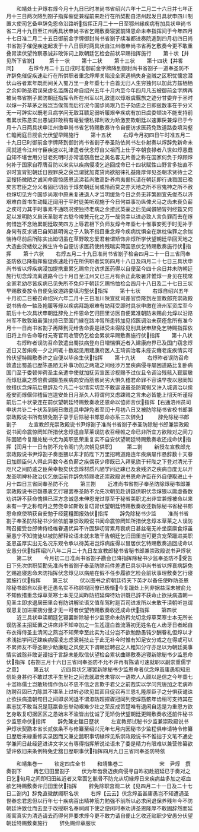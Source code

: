 <!-- { "loadSidebar": true } -->
　　和靖处士尹焞右焞今月十九日巳时准尚书省绍兴六年十二月二十六日并七年正月十三日两次降到劄子指挥催促兼程前来赴行在所契勘自涪州起发日具状申四川制置大使司乞备申辞免恩命沿路听指挥正月二十一日至鄂州縁疾病有加具状申尚书省二月十九日至江州再具状申尚书省乞赐敷奏寝罢前降恩命未奉指挥间于今年四月十七日准二月二十五日御前金字牌御封尚书省劄子续准都进奏院逓到四月初四日尚书省劄子催促疾速起发于十八日辰时两具状自江州缴申尚书省再乞敷奏今更不敢重叠冐渎伏望怜察愚诚非敢饰词上欺朝廷乞检会前状早赐指挥施行
　　第十状【并见所下省劄】
　　第十一状
　　第十二状
　　第十三状
　　第十四状【并畧同】
　　右焞今月二十五日戌时准御前金字牌降到御封尚书省劄子一道奉圣防不许辞免催促疾速赴行在所供职者重念焞鄊关陷没全家遇祸失身盗贼之区积忧懐忿潜伏山谷者累年既而间关入蜀万里一身年埀七十白首无归人生穷独何以加此方兹栖栖之余仰防圣君误采虚名滥膺召命自绍兴五年十月内至今年四月凡五被御前金字牌再被尚书省劄子累防朝廷指挥令所在州军以礼敦遣以焞艰虞覊旅之迹分甘委弃于圣时以焞一芥草茅之贱岂当俟驾而后行况今国歩尚艰乃臣子効忠之日即兹数事在于分义无一可辞实以既老且病学问无取耳聩足弱听履艰辛疾病有加日虞委顿决不能支持前者累状陈恳实出愚诚非敢稍有毫髪懐私择利故为矫激妄欺朝廷以速罪戾兼焞已于今月十八日两具状申江州缴申尚书省乞特赐敷奏许令自便访求医药免致道路委填沟壑伫瞻阙庭日觊俞允伏望早赐施行
　　第十五状
　　右焞今月初四日午时准五月二十九日巳时御前金字牌降到御封尚书省劄子奉圣防依尚书左仆射奏以焞辞免新命未闻就道令江州守臣疾速以礼津遣者伏念焞自父祖而上仕于夲朝食禄者八世如焞愚蠢自知不堪世用分甘老死明时亦常滥窃高世之美名畧无片善之称在国家何负于焞顾焞何补于国家自荐膺召防以来实以疾病侵凌乞追回成命已十四状赋性山野言多拙直不识时宜冐犯朝廷日觊罪戾之获岂谓犹加寛贷尚欲招徕礼益隆厚仰见圣朝求贤待士之至搜扬微陋之诚闻命震惊感恩流涕若尚敢高卧养疴夷倨抗请在朝廷即行诛戮固已晚矣言君臣之分义者固已切齿于焞矣朝廷尚或怜而贷之亦天地之所不容鬼神之所不赦也焞切见方今国歩尚艰中原未复进退人才当明缓急今日之务无非繁剧宜先俊杰以济艰难白首书生动辄迂阔用于平时徒美听观施于今日何益事功纵俾犬马之齿未衰负薪之疾可力其于时事素不通晓况使独持老病之余接武英豪之后见闻僻陋冐列经筵又何足以发明防义启沃圣聪考古騐今禆賛元化之万一哉侥幸以进必致人言负罪而去在焞何惜岂不念贻累朝廷取笑四方上辱君相下负师友焞今年埀七十惟事安死于时无补于身何有反求诸已自知甚明询之于人孰不指目重念焞今疾病忧惧全在牀枕俟罪之余惴惴待尽前后所陈实出廹切虽在草野敢忘爱君若谓矫饰非焞所学伏望朝廷早回天地之大造曲贷蝼蚁之微生许令自便访求医药使终残喘实荷国恩伏乞特赐敷奏施行伏指挥
　　第十六状
　　右焞五月二十九日准尚书省劄子检会四月二十一日三省同奉圣防依已降指挥催促疾速赴行在所供职者契防四月十八日及四月二十七日三具状申尚书省以焞疾病浸加提携重累乞赐俞允访求医药得以自便至今四十余日并未防朝廷施行切念焞流离道路今已十月自至江州又已三月有余正此极暑非惟焞一身见在枕席全家老幼尽皆疾病已见失所不免仰于朝廷乞赐怜恤检会四月十八日及二十七日三状早赐敷奏放令自便免致道路委填沟壑伏指挥
　　第十七状
　　右焞自绍兴五年十月初二日被召命绍兴六年二月十三日准川陜宣抚司差官赍降到左宣教郎充崇政殿说书告命一轴及袍履等焞以疾病拜跪艰难有妨拜受即时具状申缴在涪州军资库至今前后十七次具状申朝廷辞免上件恩命乞归田里访医自便累准朝防未赐俞允焞以沿路州军不敢敦廹虽强扶持已至国门縁在路冲冐所患转加见招医调治未获痊愈所有准今月十一日尚书省劄子再降到元给告命委是祗受未得除见别具状申辞免乞特赐指挥依旧将上件告命等付元寄官司收管仍乞检会累状早赐敷奏施行伏指挥
　　第十八状
　　右焞昨者误防召命敦遣出蜀扶病登舟日増惴惧近者入建康府界已及国门窃念焞近日又苦痢疾一夕之间辄十数起见用建康府医人王琦调治畧未痊安癃老废疾情实可怜伏望特赐敷奏许之自便以毕余生伏指挥
　　第十九状
　　右焞昨者误防召命敦遣出蜀盖已歴陈愚陋无补事功加之两歳之间经渉万里疾病侵寻屡困道路比复卧病国门至于委顿仰荷圣主亲遣中使就加抚劳宣医诊视赐予过仪且令调治残骸入觐宸扆而焞尫羸之质倍费调摄虽疾病向安而筋骸尚劣大惧久稽君命罪不容诛早夜以思罔知攸措伏念焞前后恳辞及今凡二十状情实切至不敢诞诬虽圣防寛假又许入城调治以俟痊安而焞偃仰稽留岂遑安处日月渐久人将谓何又虑踈贱之言未必皆能上彻天听谨将前后二十状录连在前伏望朝廷特赐敷奏收还恩命以恊师言伏指挥【右通涪州员司申状共讣二十状系到阙日缴连具申辞免者至闰十月初八日又被防除秘书省校书郎兼崇政殿说书所有辞免劄子录于后除秘书郎恩命亦系三次辞免】
　　辞免除秘书郎劄子
　　左宣教郎充崇政殿说书尹焞劄子准尚书省劄子奉圣防除秘书郎兼崇政殿说书闻命震惊罔知所措伏念焞逺自草莱误防收召经帷之命已非所宜方欲陛对之间力陈固陋今复躐处秘书尤为美职恩荣重复实不自安伏望朝廷特赐敷奏收还成命伏指挥【闰月十一日有防不允令阁门先次朝见供职】
　　第二劄
　　新授左宣教郎充崇政殿说书尹焞劄子奏臣猥以非才防陛下万里招聘道路连年疾病屡作恳辞数十天眷日加顾臣何人得此异数今者负薪之疾偶获少瘳既已入拜冕旒于轩陛之下登对清光于咫尺之间防逺之臣荣幸极矣伏念焞材质凡陋学问迂踈已及衰残济之疾病自度无以开发圣明裨补政治伏乞依臣前件辞免特赐收还崇政殿说书恩命许臣在外自便取进止十月十四日三省同奉圣防不允
　　第三劄
　　近准尚书省劄子奉圣防除焞秘书郎兼崇政殿说书已罄愚衷乞行寝罢奉圣防不允先次朝见赴讲筵供职伏念焞猥以庸虚备数劝讲辞不获命愧惧已深方念诚恳未伸恩宠过厚至于秘省美职尤出非宜兼焞被命以来未有一字之称旬月之劳侥幸如斯敢复叨冐伏望朝廷特赐敷奏收还新除秘书省秘书郎恩命庶使稍获自安勉于经筵粗图报効伏指挥
　　辞免除秘书少监
　　准尚书省劄子奉圣防除秘书少监依前兼崇政殿说书闻命震惊罔知所措伏念焞本草莱之人误防聘召擢受台郎俾侍经帷眷遇优异不许固辞叨冐累月衰病日甚丝毫无补坐縻廪食焞虽至愚宁不知愧徒以被防解释论语未就未敢干告朝廷乞归田里岂可更贪宠荣躐进美职圣恩虽厚实出无名况东观令承以待英进岂焞病废得以冒居伏乞特赐敷奏追回成命以安愚分伏指挥绍兴八年二月二十九日左宣教郎秘书省秘书郎兼崇政殿说书尹焞状
　　第二状
　　今月初二日准尚书省劄子勘会已降指挥除秘书少监奉圣防不受告日下先次供职契勘先准尚书省劄子奉圣防除前件差遣已具状申尚书省以焞衰病辞免乞赐追寝恩命未防指挥伏念焞见以病疮在假不任歩履欲乞检会前状事理敷奏乞行寝罢施行伏指挥
　　第三状
　　伏以图书之府朝廷待天下英才以备任使昨防圣恩除秘书郎自以衰老迂愚名实不称顾视同僚已极惭今复躐处上列非据益深未被俞允不知攸措重念焞草莱寒士本无见闻昨防招延俾待劝讲既已辞不获命止欲扶病造朝一见圣主即求退居田里会有防讲解论语又值车驾时廵百司进发所以未敢干渎朝听岂谓误恩复加进擢揣分量才无一可者伏望特赐敷奏收还成命伏指挥
　　第四状
　　近三具状申渎朝廷乞寝罢新除秘书少监恩命未防矜允切念焞草莱寒士本无所长误防圣主招延置之讲席非不知幸加之一生迍邅白首流落初无姓名在人齿牙日者起自布衣得侍圣主清闲之燕岂不知荣幸至此实为过分岂不欲勉励愚钝少酬眷礼但焞以才术浅拙学问迂踈疾病侵凌志虑衰耗技止于此无补今时惟有知足安分戒之在得或可以不累师友不辱圣朝少助廉耻之风使天下谓朝廷聘召之人粗知分守亦足以为朝廷美事情实诚慤非敢诞谩拙于言辞未能取信伏望检会累状曲赐敷奏追寝新除秘书少监恩命伏指挥【右劄三月十六日三省同奉圣防不允不许再有陈请可速就职以副崇重儒学之意】
　　第五状
　　近四具状乞寝罢新除秘书少监恩命者伏念焞虽庸愚粗知忠信处身甚约不敢过求平生里社之间去就取舍未甞以一语欺人人颇以是信之今年埀七十滥称儒士岂敢矫情作伪以不忠不信之言欺于君父之前哉实以学问荒唐加之老病昨防聘召固已力陈其不堪圣上过听必欲见其靣目促召再三恩礼隆厚臣子之分惧获谴诛止欲扶病造朝旬日之间即求闲退不谓洊防超擢骤冠同列使焞筋骸年齿稍可支持其在素志犹不敢当况是尫羸昏忘举动艰难少壮之荣反成苦楚唯有退闲自适是为重恩方欲乞身敢复叨据区区之恳始末不渝皆出忱诚了无矫伪伏望朝廷更赐敷奏收还前件秘书少监恩命伏指挥
　　辞免兼史舘日歴状
　　左宣教郎试秘书少监兼崇政殿说书尹焞状契勘本省长贰依条不与修纂至绍兴元年七月内因秘书少监程俱申请特令修纂日歴后来縁重修实录因而又兼史舘职事切縁焞见系崇政殿说书不惟拙于文笔不通史学兼间日赴经筵进讲文字又有専得指挥解说论语未了委是精力有限难以兼营修纂欲望许依旧来条例特免史舘日歴职事伏指挥四月九日三省同奉圣防特依








　　和靖集巻一
　　钦定四库全书
　　和靖集巻二　　　　　　　宋　尹焞　撰奏劄下
　　再乞归田里劄子
　　伏为年齿衰迈疾病侵寻自昨初赴招延已于奏对之日乞旬月之间即归田畆近者又常靣乞骸骨不防允从切縁焞日来疾病益多加之呕血欲乞特赐敷奏许归田里伏指挥
　　辞免除职宫观二状【见四月二十一日及二十七日二劄内】辞免直徽猷阁职名状
　　右焞【云云】伏念焞虽甚庸愚岂不知遭遇圣世眷恋君恩但以行年七十疾病百出精神筋力勉强不前所以必求闲退保养残年今不防朝廷许致仕而去至于改授职名奉祠阙下使之便闲时奉劝讲圣恩隆厚不敢固辞然而延阁寓真实为清选请去而得何异要求焞今更不敢力请自便止乞收还贴职少安愚分伏望朝廷特赐敷奏施行
　　辞免赐绯章服状
